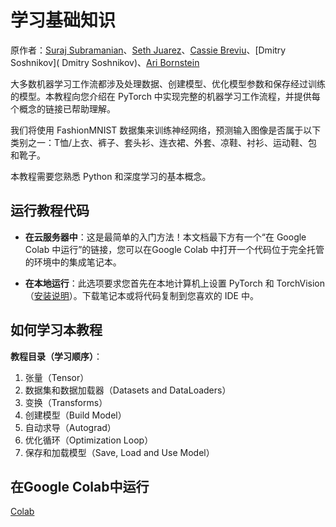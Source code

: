 # 学习基础知识

原作者：[Suraj Subramanian](https://github.com/suraj813)、[Seth Juarez](https://github.com/sethjuarez/)、[Cassie Breviu](https://github.com/cassieview/)、[Dmitry Soshnikov]( Dmitry Soshnikov)、[Ari Bornstein](https://github.com/aribornstein/)

大多数机器学习工作流都涉及处理数据、创建模型、优化模型参数和保存经过训练的模型。本教程向您介绍在 PyTorch 中实现完整的机器学习工作流程，并提供每个概念的链接已帮助理解。

我们将使用 FashionMNIST 数据集来训练神经网络，预测输入图像是否属于以下类别之一：T恤/上衣、裤子、套头衫、连衣裙、外套、凉鞋、衬衫、运动鞋、包和靴子。

本教程需要您熟悉 Python 和深度学习的基本概念。

## 运行教程代码

- **在云服务器中**：这是最简单的入门方法！本文档最下方有一个“在 Google Colab 中运行”的链接，您可以在Google Colab 中打开一个代码位于完全托管的环境中的集成笔记本。

- **在本地运行**：此选项要求您首先在本地计算机上设置 PyTorch 和 TorchVision（[安装说明](https://pytorch.org/get-started/locally/)）。下载笔记本或将代码复制到您喜欢的 IDE 中。

## 如何学习本教程

**教程目录（学习顺序）**：

1. 张量（Tensor）
1. 数据集和数据加载器（Datasets and DataLoaders）
1. 变换（Transforms）
1. 创建模型（Build Model）
1. 自动求导（Autograd）
1. 优化循环（Optimization Loop）
1. 保存和加载模型（Save, Load and Use Model）

## 在Google Colab中运行

[Colab](https://colab.research.google.com/github/pytorch/tutorials/blob/gh-pages/_downloads/070179efc13bd796c5dd4af7bf52d5b9/intro.ipynb)